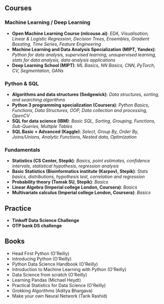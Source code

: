 ## Courses
  ### Machine Learning / Deep Learning
  * **Open Machine Learning Course (mlcouse.ai)**: *EDA, Visualisation, Linear & Logistic Regression, Decision Trees, Ensembles, Gradient Bossting, Time Series, Feature Engineering*  
  * **Machine Learning and Data Analysis Specialization (MIPT, Yandex)**: *Python for data analysis, supervised learning, unsupervised learning, stats for data analysis, data analysis applications*  
  * **Deep Learning School                (MIPT)**: *ML Basics, NN Basics, CNN, PyTorch, CV, Segmentation, GANs*
  ### Python & SQL
  * **Algorithms and data structures (Sedgewick)**: *Data structures, sorting, and searching algorithms*
  * **Python 3 programming specialization (Coursera)**: *Python Basics, Functions, Data Structures, OOP, Data collection and processing, OpenCV*
  * **SQL for data science (IBM)**: *Basic SQL, Sorting, Grouping, Functions, Sub-Queries, Multiple Tables*
  * **SQL Basic + Advanced (Kaggle)**: *Select, Group By, Order By, Joins/Unions, Analytic Functions, Nested data, Optimization*
  ### Fundamentals  
  * **Statistics (CS Center, Stepik)**: *Basics, point estimates, confidence intervals, statistical hypothesis, regression analysis*
  * **Basic Statistics (Bioinformatics institute (Karpov), Stepik)**: *Stats basics, distributions, hypothesis test, correlation and regression*
  * **Probability theory (Tomsk SU, Stepik)**: *Basics*
  * **Linear Algebra (Imperial college London, Coursera)**: *Basics*
  * **Multivariate calculus (Imperial college London, Coursera)**: *Basics*

## Practice
  * **Tinkoff Data Science Challenge**
  * **OTP bank DS challenge**

## Books
  * Head First Python (O'Reilly)
  * Introducing Python (O'Reilly)
  * Python Data Science Handbook (O'Reilly)
  * Introduction to Machine Learning with Python (O'Reilly)
  * Data Science from scratch (O'Reilly)  
  * Learning Pandas (Michael Heydt)
  * Practical Statistics for Data Science (O'Reilly)
  * Grokking Algorithms (Aditya Bhargava)
  * Make your own Neural Network (Tarik Rashid)
